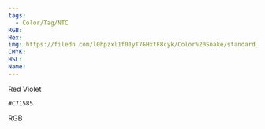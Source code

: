 ```yaml
---
tags:
  - Color/Tag/NTC
RGB:
Hex:
img: https://filedn.com/l0hpzxl1f01yT7GHxtF8cyk/Color%20Snake/standard_csv_to_svg//C71585.svg
CMYK:
HSL:
Name:
---
```

Red Violet
```palette
#C71585
```
RGB
